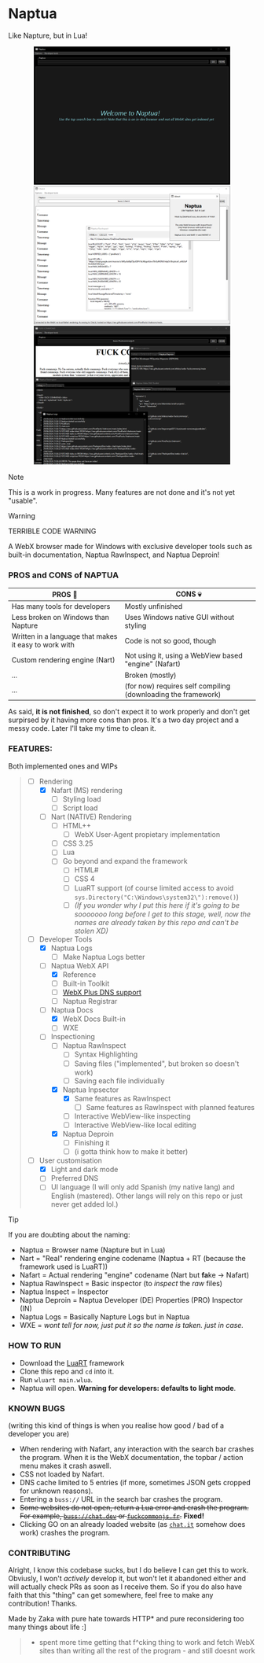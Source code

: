 # Naptua
Like Napture, but in Lua!

<div align="center">
<img src="https://raw.githubusercontent.com/ZakaHaceCosas/Naptua/main/broIsBeingToldWelcomeByNaplua.png" width=400 />
<img src="https://raw.githubusercontent.com/ZakaHaceCosas/Naptua/main/broUsesLightMode.png" width=400 />
<img src="https://raw.githubusercontent.com/ZakaHaceCosas/Naptua/main/developerHatesCommonJs.png" width=400 />
</div>

> [!NOTE]
> This is a work in progress. Many features are not done and it's not yet "usable".

> [!WARNING]
> TERRIBLE CODE WARNING

A WebX browser made for Windows with exclusive developer tools such as built-in documentation, Naptua RawInspect, and Naptua Deproin!

### PROS and CONS of NAPTUA

| PROS 🙂 | CONS 💀 |
| ---- | ---- |
| Has many tools for developers | Mostly unfinished |
| Less broken on Windows than Napture | Uses Windows native GUI without styling |
| Written in a language that makes it easy to work with | Code is not so good, though |
| Custom rendering engine (Nart) | Not using it, using a WebView based "engine" (Nafart) |
| ... | Broken (mostly) |
| ... | (for now) requires self compiling (downloading the framework) |

As said, **it is not finished**, so don't expect it to work properly and don't get surpirsed by it having more cons than pros. It's a two day project and a messy code. Later I'll take my time to clean it.

### FEATURES:

Both implemented ones and WIPs

> - [ ] Rendering
>     - [X] Nafart (MS) rendering
>         - [ ] Styling load
>         - [ ] Script load
>     - [ ] Nart (NATIVE) Rendering
>         - [ ] HTML++
>             - [ ] WebX User-Agent propietary implementation
>         - [ ] CSS 3.25
>         - [ ] Lua
>         - [ ] Go beyond and expand the framework
>             - [ ] HTML#
>             - [ ] CSS 4
>             - [ ] LuaRT support (of course limited access to avoid `sys.Directory("C:\Windows\system32\"):remove()`)
>             - [ ] _(If you wonder why I put this here if it's going to be sooooooo long before I get to this stage, well, now the names are already taken by this repo and can't be stolen XD)_
> - [ ] Developer Tools
>     - [X] Naptua Logs
>         - [ ] Make Naptua Logs better
>     - [ ] Naptua WebX API
>         - [X] Reference
>         - [ ] Built-in Toolkit
>         - [ ] [WebX Plus DNS support](https://github.com/webx-plus)
>         - [ ] Naptua Registrar
>     - [ ] Naptua Docs
>         - [X] WebX Docs Built-in
>         - [ ] WXE
>     - [ ] Inspectioning
>         - [ ] Naptua RawInspect
>             - [ ] Syntax Highlighting
>             - [ ] Saving files ("implemented", but broken so doesn't work)
>             - [ ] Saving each file individually
>         - [X] Naptua Inpsector
>             - [X] Same features as RawInspect
>               - [ ] Same features as RawInspect with planned features
>             - [ ] Interactive WebView-like inspecting
>             - [ ] Interactive WebView-like local editing
>         - [X] Naptua Deproin
>             - [ ] Finishing it
>             - [ ] (i gotta think how to make it better)
> - [ ] User customisation
>     - [X] Light and dark mode
>     - [ ] Preferred DNS
>     - [ ] UI language (I will only add Spanish (my native lang) and English (mastered). Other langs will rely on this repo or just never get added lol.)

> [!TIP]
> If you are doubting about the naming:
> - Naptua = Browser name (Napture but in Lua)
> - Nart = "Real" rendering engine codename (Naptua + RT (because the framework used is LuaRT))
> - Nafart =  Actual rendering "engine" codename (Nart but **fa**ke -> Nafart)
> - Naptua RawInspect = Basic inspector (to _inspect_ the _raw_ files)
> - Naptua Inspect = Inspector
> - Naptua Deproin = Naptua Developer (DE) Properties (PRO) Inspector (IN)
> - Naptua Logs = Basically Napture Logs but in Naptua
> - WXE = _wont tell for now, just put it so the name is taken. just in case._

### HOW TO RUN

- Download the [LuaRT](https://luart.org/doc/install.html) framework
- Clone this repo and `cd` into it.
- Run `wluart main.wlua`.
- Naptua will open. **Warning for developers: defaults to light mode**.

### KNOWN BUGS

(writing this kind of things is when you realise how good / bad of a developer you are)

- When rendering with Nafart, any interaction with the search bar crashes the program. When it is the WebX documentation, the topbar / action menu makes it crash aswell.
- CSS not loaded by Nafart.
- DNS cache limited to 5 entries (if more, sometimes JSON gets cropped for unknown reasons).
- Entering a `buss://` URL in the search bar crashes the program.
- ~~Some websites do not open, return a Lua error and crash the program. For example, [`buss://chat.dev`](https://github.com/TheAspectDev/webx-chat.lol) or [`fuckcommonjs.fr`](https://github.com/efekos/webx-fuckcommonjs).~~ **Fixed!**
- Clicking GO on an already loaded website (as [`chat.it`](https://github.com/PixelFacts/chatroom) somehow does work) crashes the program.

### CONTRIBUTING

Alright, I know this codebase sucks, but I do believe I can get this to work. Obviusly, I won't _actively_ develop it, but won't let it abandoned either and will actually check PRs as soon as I receive them. So if you do also have faith that this "thing" can get somewhere, feel free to make any contribution! Thanks.

Made by Zaka with pure hate towards HTTP* and pure reconsidering too many things about life :]

> * spent more time getting that f^cking thing to work and fetch WebX sites than writing all the rest of the program - and still doesnt work
